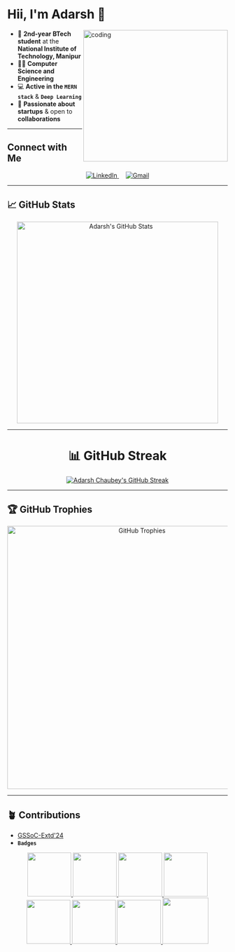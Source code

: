 # Hii, I'm Adarsh 👋
<img align="right" alt="coding" height="300" width="330" src="https://user-images.githubusercontent.com/74038190/229223263-cf2e4b07-2615-4f87-9c38-e37600f8381a.gif">

- 🌟 **2nd-year BTech student** at the **National Institute of Technology, Manipur**  
- 👨‍💻 **Computer Science and Engineering**  
- 💻 **Active in the `MERN stack`** & **`Deep Learning`**  
- 🚀 **Passionate about startups** & open to **collaborations**

---

## **Connect with Me**
<p align="center">
<a href="https://www.linkedin.com/in/adarsh-chaubey/" target="_blank">
<img src="https://img.shields.io/badge/LinkedIn-0077B5?style=for-the-badge&logo=linkedin&logoColor=white" alt="LinkedIn" />
</a> &nbsp;&nbsp;&nbsp;  
<a href="mailto:0310adarshchaubey@gmail.com" target="_blank">
<img src="https://img.shields.io/badge/Gmail-D14836?style=for-the-badge&logo=gmail&logoColor=white" alt="Gmail" />
</a>  
</p>

---

## 📈 GitHub Stats

<p align="center">
  <img src="https://github-readme-stats.vercel.app/api?username=Adarsh-Chaubey03&show_icons=true&theme=chartreuse-dark&include_all_commits=true&count_private=true" alt="Adarsh's GitHub Stats" width="460" />
</p>


---

<div align="center">
  <h1>📊 GitHub Streak</h1>
  <a href="https://github.com/Adarsh-Chaubey03">
    <img src="https://streak-stats.demolab.com?user=Adarsh-Chaubey03&theme=dark&hide_border=true" alt="Adarsh Chaubey's GitHub Streak" />
  </a>
</div>



---

## 🏆 GitHub Trophies

<p align="center">
  <img src="https://github-profile-trophy.vercel.app/?username=Adarsh-Chaubey03&theme=darkhub&no-frame=true&row=1&column=6" alt="GitHub Trophies" width="600" />
</p>

---

## 🪴 Contributions
- [GSSoC-Extd'24](https://github.com/GSSoC24)  
- **`Badges`**  

<div style='display:flex; align-items:center; gap: 10px;' align='center'><a href="#">
<img src="https://raw.githubusercontent.com/GSSoC24/Postman-Challenge/main/docs/assets/Postman%20White.png" width="100px" height="100px" />
<img src="https://raw.githubusercontent.com/GSSoC24/Hack-Web3Conf/refs/heads/main/assets/Hack-Web3Conf%202024%20Badge%20(2).png" width="100px" height="100px" />
  <img src="https://raw.githubusercontent.com/GSSoC24/Postman-Challenge/main/docs/assets/1.png" width="100px" height="100px" />
  <img src="https://raw.githubusercontent.com/GSSoC24/Postman-Challenge/main/docs/assets/2.png" width="100px" height="100px" />
  <img src="https://raw.githubusercontent.com/GSSoC24/Postman-Challenge/main/docs/assets/3.png" width="100px" height="100px" />
  <img src="https://raw.githubusercontent.com/GSSoC24/Postman-Challenge/main/docs/assets/4.png" width="100px" height="100px" />
  <img src="https://raw.githubusercontent.com/GSSoC24/Postman-Challenge/main/docs/assets/5.png" width="100px" height="100px" />
  <img src="https://raw.githubusercontent.com/GSSoC24/Postman-Challenge/main/docs/assets/6.png" width="105px" height="105px" />


</div>

